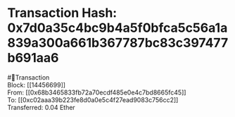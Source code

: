 
Transaction Hash: 0x7d0a35c4bc9b4a5f0bfca5c56a1a839a300a661b367787bc83c397477b691aa6
====================================================================================
  
#💸Transaction  
Block: [[14456699]]  
From: [[0x68b3465833fb72a70ecdf485e0e4c7bd8665fc45]]  
To: [[0xc02aaa39b223fe8d0a0e5c4f27ead9083c756cc2]]  
Transferred: 0.04 Ether